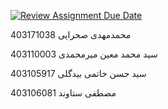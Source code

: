 [![Review Assignment Due Date](https://classroom.github.com/assets/deadline-readme-button-22041afd0340ce965d47ae6ef1cefeee28c7c493a6346c4f15d667ab976d596c.svg)](https://classroom.github.com/a/iDQJgb-p)

محمدمهدی صحرایی       403171038

سید محمد معین میرمحمدی   403110003

سید حسن خاتمی بیدگلی    403105917

مصطفی  ستاوند 403106081
